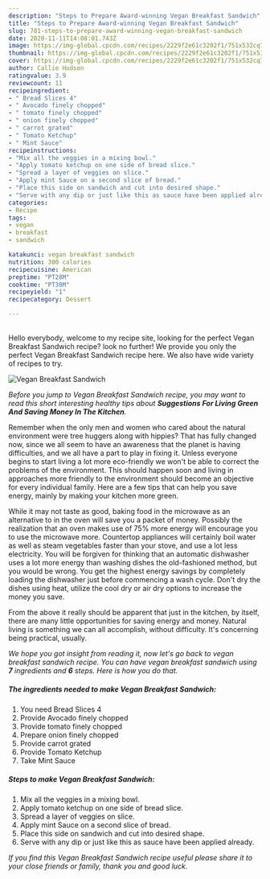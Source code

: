```yaml
---
description: "Steps to Prepare Award-winning Vegan Breakfast Sandwich"
title: "Steps to Prepare Award-winning Vegan Breakfast Sandwich"
slug: 781-steps-to-prepare-award-winning-vegan-breakfast-sandwich
date: 2020-11-11T14:08:01.743Z
image: https://img-global.cpcdn.com/recipes/2229f2e61c3202f1/751x532cq70/vegan-breakfast-sandwich-recipe-main-photo.jpg
thumbnail: https://img-global.cpcdn.com/recipes/2229f2e61c3202f1/751x532cq70/vegan-breakfast-sandwich-recipe-main-photo.jpg
cover: https://img-global.cpcdn.com/recipes/2229f2e61c3202f1/751x532cq70/vegan-breakfast-sandwich-recipe-main-photo.jpg
author: Callie Hudson
ratingvalue: 3.9
reviewcount: 11
recipeingredient:
- " Bread Slices 4"
- " Avocado finely chopped"
- " tomato finely chopped"
- " onion finely chopped"
- " carrot grated"
- " Tomato Ketchup"
- " Mint Sauce"
recipeinstructions:
- "Mix all the veggies in a mixing bowl."
- "Apply tomato ketchup on one side of bread slice."
- "Spread a layer of veggies on slice."
- "Apply mint Sauce on a second slice of bread."
- "Place this side on sandwich and cut into desired shape."
- "Serve with any dip or just like this as sauce have been applied already."
categories:
- Recipe
tags:
- vegan
- breakfast
- sandwich

katakunci: vegan breakfast sandwich 
nutrition: 300 calories
recipecuisine: American
preptime: "PT28M"
cooktime: "PT30M"
recipeyield: "1"
recipecategory: Dessert

---
```

<br>
Hello everybody, welcome to my recipe site, looking for the perfect Vegan Breakfast Sandwich recipe? look no further! We provide you only the perfect Vegan Breakfast Sandwich recipe here. We also have wide variety of recipes to try.
<br>


![Vegan Breakfast Sandwich](https://img-global.cpcdn.com/recipes/2229f2e61c3202f1/751x532cq70/vegan-breakfast-sandwich-recipe-main-photo.jpg)

<i>Before you jump to Vegan Breakfast Sandwich recipe, you may want to read this short interesting healthy tips about 
<strong>Suggestions For Living Green And Saving Money In The Kitchen</strong>.</i>
</br>

Remember when the only men and women who cared about the natural environment were tree huggers along with hippies? That has fully changed now, since we all seem to have an awareness that the planet is having difficulties, and we all have a part to play in fixing it. Unless everyone begins to start living a lot more eco-friendly we won't be able to correct the problems of the environment. This should happen soon and living in approaches more friendly to the environment should become an objective for every individual family. Here are a few tips that can help you save energy, mainly by making your kitchen more green.

While it may not taste as good, baking food in the microwave as an alternative to in the oven will save you a packet of money. Possibly the realization that an oven makes use of 75% more energy will encourage you to use the microwave more. Countertop appliances will certainly boil water as well as steam vegetables faster than your stove, and use a lot less electricity. You will be forgiven for thinking that an automatic dishwasher uses a lot more energy than washing dishes the old-fashioned method, but you would be wrong. You get the highest energy savings by completely loading the dishwasher just before commencing a wash cycle. Don't dry the dishes using heat, utilize the cool dry or air dry options to increase the money you save.

From the above it really should be apparent that just in the kitchen, by itself, there are many little opportunities for saving energy and money. Natural living is something we can all accomplish, without difficulty. It's concerning being practical, usually.


<i>We hope you got insight from reading it, now let's go back to vegan breakfast sandwich recipe. You can have vegan breakfast sandwich using <strong>7</strong> ingredients and <strong>6</strong> steps. Here is how you do that.
</i>

##### The ingredients needed to make Vegan Breakfast Sandwich:

1. You need  Bread Slices 4
1. Provide  Avocado finely chopped
1. Provide  tomato finely chopped
1. Prepare  onion finely chopped
1. Provide  carrot grated
1. Provide  Tomato Ketchup
1. Take  Mint Sauce


##### Steps to make Vegan Breakfast Sandwich:

1. Mix all the veggies in a mixing bowl.
1. Apply tomato ketchup on one side of bread slice.
1. Spread a layer of veggies on slice.
1. Apply mint Sauce on a second slice of bread.
1. Place this side on sandwich and cut into desired shape.
1. Serve with any dip or just like this as sauce have been applied already.


<i>If you find this Vegan Breakfast Sandwich recipe useful please share it to your close friends or family, thank you and good luck.</i>
